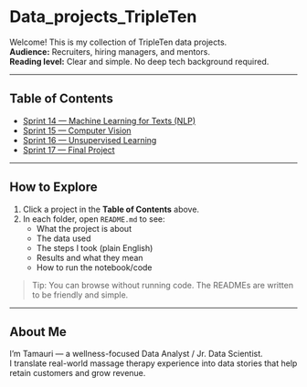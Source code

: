 # Data_projects_TripleTen

Welcome! This is my collection of TripleTen data projects.  
**Audience:** Recruiters, hiring managers, and mentors.  
**Reading level:** Clear and simple. No deep tech background required.

---

## Table of Contents
- [Sprint 14 — Machine Learning for Texts (NLP)](./Sprint14_Text_ML/README.md)
- [Sprint 15 — Computer Vision](./Sprint15_Computer_Vision/README.md)
- [Sprint 16 — Unsupervised Learning](./Sprint16_Unsupervised_Learning/README.md)
- [Sprint 17 — Final Project](./Sprint17_Final_Project/README.md)

---

## How to Explore
1. Click a project in the **Table of Contents** above.
2. In each folder, open `README.md` to see:
   - What the project is about
   - The data used
   - The steps I took (plain English)
   - Results and what they mean
   - How to run the notebook/code

  > Tip: You can browse without running code. The READMEs are written to be friendly and simple.

---

## About Me
I’m Tamauri — a wellness-focused Data Analyst / Jr. Data Scientist.  
I translate real-world massage therapy experience into data stories that help retain customers and grow revenue.
